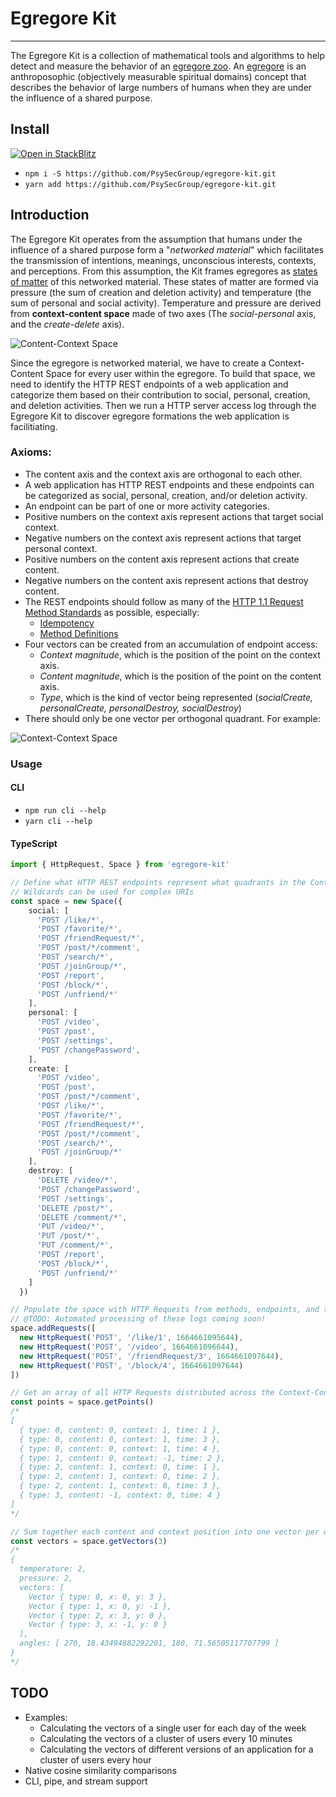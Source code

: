 # Egregore Kit
-----------------------

The Egregore Kit is a collection of mathematical tools and algorithms to help detect and measure the behavior of an [egregore zoo](https://en.wikipedia.org/wiki/Egregore).  An [egregore](https://en.wikipedia.org/wiki/Egregore#Contemporary_usage) is an anthroposophic (objectively measurable spiritual domains) concept that describes the behavior of large numbers of humans when they are under the influence of a shared purpose.

## Install

[![Open in StackBlitz](https://developer.stackblitz.com/img/open_in_stackblitz.svg)](https://stackblitz.com/github/PsySecGroup/egregore-kit)

* `npm i -S https://github.com/PsySecGroup/egregore-kit.git`
* `yarn add https://github.com/PsySecGroup/egregore-kit.git`

## Introduction

The Egregore Kit operates from the assumption that humans under the influence of a shared purpose form a "_networked material_" which facilitates the transmission of intentions, meanings, unconscious interests, contexts, and perceptions.  From this assumption, the Kit frames egregores as [states of matter](https://en.wikipedia.org/wiki/State_of_matter) of this networked material. These states of matter are formed via pressure (the sum of creation and deletion activity) and temperature (the sum of personal and social activity).  Temperature and pressure are derived from **context-content space** made of two axes (The _social-personal_ axis, and the _create-delete_ axis).  

![Content-Context Space](docs/Context-Content-Space.png "Content-Context Space")

Since the egregore is networked material, we have to create a Context-Content Space for every user within the egregore.  To build that space, we need to identify the HTTP REST endpoints of a web application and categorize them based on their contribution to social, personal, creation, and deletion activities.  Then we run a HTTP server access log through the Egregore Kit to discover egregore formations the web application is facilitiating.

### Axioms:

* The content axis and the context axis are orthogonal to each other.
* A web application has HTTP REST endpoints and these endpoints can be categorized as social, personal, creation, and/or deletion activity.
* An endpoint can be part of one or more activity categories.
* Positive numbers on the context axis represent actions that target social context.
* Negative numbers on the context axis represent actions that target personal context.
* Positive numbers on the content axis represent actions that create content.
* Negative numbers on the content axis represent actions that destroy content.
* The REST endpoints should follow as many of the [HTTP 1.1 Request Method Standards](https://datatracker.ietf.org/doc/html/rfc7231#section-4) as possible, especially:
  * [Idempotency](https://datatracker.ietf.org/doc/html/rfc7231#section-4.2.2)
  * [Method Definitions](https://datatracker.ietf.org/doc/html/rfc7231#section-4.3)
* Four vectors can be created from an accumulation of endpoint access:
  * _Context magnitude_, which is the position of the point on the context axis.
  * _Content magnitude_, which is the position of the point on the content axis.
  * _Type_, which is the kind of vector being represented (_socialCreate, personalCreate, personalDestroy, socialDestroy_)
* There should only be one vector per orthogonal quadrant.  For example:

![Context-Context Space](docs/Content-Context-Space-Example.png "Content-Context Space")

### Usage

#### CLI

* ```npm run cli --help```
* ```yarn cli --help```

#### TypeScript

```ts
import { HttpRequest, Space } from 'egregore-kit'

// Define what HTTP REST endpoints represent what quadrants in the Context-Content Space.
// Wildcards can be used for complex URIs
const space = new Space({
    social: [
      'POST /like/*',
      'POST /favorite/*',
      'POST /friendRequest/*',
      'POST /post/*/comment',
      'POST /search/*',
      'POST /joinGroup/*',
      'POST /report',
      'POST /block/*',
      'POST /unfriend/*'
    ],
    personal: [
      'POST /video',
      'POST /post',
      'POST /settings',
      'POST /changePassword',
    ],
    create: [
      'POST /video',
      'POST /post',
      'POST /post/*/comment',
      'POST /like/*',
      'POST /favorite/*',
      'POST /friendRequest/*',
      'POST /post/*/comment',
      'POST /search/*',
      'POST /joinGroup/*'
    ],
    destroy: [
      'DELETE /video/*',
      'POST /changePassword',
      'POST /settings',
      'DELETE /post/*',
      'DELETE /comment/*',
      'PUT /video/*',
      'PUT /post/*',
      'PUT /comment/*',
      'POST /report',
      'POST /block/*',
      'POST /unfriend/*'
    ]
  })

// Populate the space with HTTP Requests from methods, endpoints, and timestamps extracted from an Nginx or Apache log
// @TODO: Automated processing of these logs coming soon!
space.addRequests([
  new HttpRequest('POST', '/like/1', 1664661095644),
  new HttpRequest('POST', '/video', 1664661096644),
  new HttpRequest('POST', '/friendRequest/3', 1664661097644),
  new HttpRequest('POST', '/block/4', 1664661097644)
])

// Get an array of all HTTP Requests distributed across the Context-Context space
const points = space.getPoints()
/*
[
  { type: 0, content: 0, context: 1, time: 1 },
  { type: 0, content: 0, context: 1, time: 3 },
  { type: 0, content: 0, context: 1, time: 4 },
  { type: 1, content: 0, context: -1, time: 2 },
  { type: 2, content: 1, context: 0, time: 1 },
  { type: 2, content: 1, context: 0, time: 2 },
  { type: 2, content: 1, context: 0, time: 3 },
  { type: 3, content: -1, context: 0, time: 4 }
]
*/

// Sum together each content and context position into one vector per quadrant, calculate the angles between each point, and calculate the temperature and pressure of the networked material.  (In this example, 3 users, which is seen as the first parameter)
const vectors = space.getVectors(3)
/*
{
  temperature: 2,
  pressure: 2,
  vectors: [
    Vector { type: 0, x: 0, y: 3 },
    Vector { type: 1, x: 0, y: -1 },
    Vector { type: 2, x: 3, y: 0 },
    Vector { type: 3, x: -1, y: 0 }
  ],
  angles: [ 270, 18.43494882292201, 180, 71.56505117707799 ]
}
*/
```

## TODO

* Examples:
  * Calculating the vectors of a single user for each day of the week
  * Calculating the vectors of a cluster of users every 10 minutes
  * Calculating the vectors of different versions of an application for a cluster of users every hour
* Native cosine similarity comparisons
* CLI, pipe, and stream support

